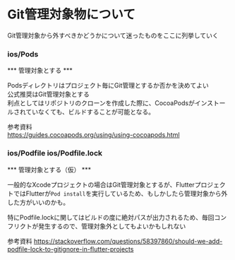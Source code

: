 # Git管理対象物について
Git管理対象から外すべきかどうかについて迷ったものをここに列挙していく

### ios/Pods

*** 管理対象とする ***

Podsディレクトリはプロジェクト毎にGit管理とするか否かを決めてよい  
公式推奨はGit管理対象とする  
利点としてはリポジトリのクローンを作成した際に、CocoaPodsがインストールされていなくても、ビルドすることが可能となる。  

参考資料  
https://guides.cocoapods.org/using/using-cocoapods.html

### ios/Podfile ios/Podfile.lock

*** 管理対象とする（仮） ***

一般的なXcodeプロジェクトの場合はGit管理対象とするが、FlutterプロジェクトではFlutterが`Pod install`を実行しているため、もしかしたら管理対象から外した方がいいのかも。  

特にPodfile.lockに関してはビルドの度に絶対パスが出力されるため、毎回コンフリクトが発生するので、管理対象外としてもよいかもしれない

参考資料
https://stackoverflow.com/questions/58397860/should-we-add-podfile-lock-to-gitignore-in-flutter-projects

